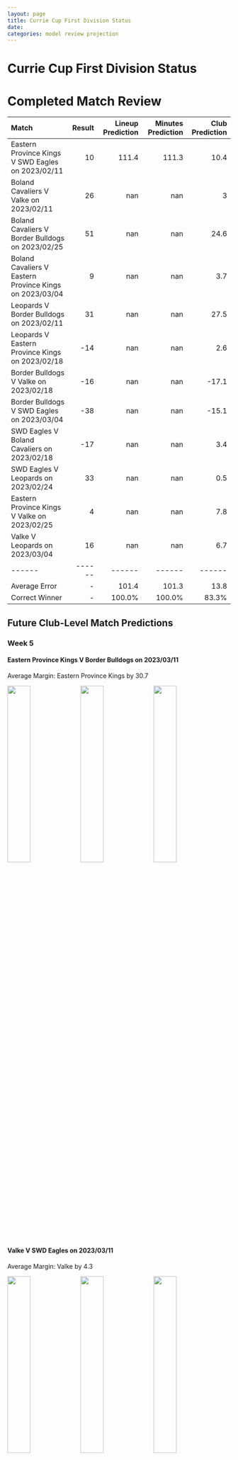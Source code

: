 ```yaml
---  
layout: page  
title: Currie Cup First Division Status  
date:   
categories: model review projection  
---
```

# Currie Cup First Division Status

# Completed Match Review


| Match                                                   |   Result |   Lineup Prediction |   Minutes Prediction |   Club Prediction |
|:--------------------------------------------------------|---------:|--------------------:|---------------------:|------------------:|
| Eastern Province Kings V SWD Eagles on 2023/02/11       |       10 |               111.4 |                111.3 |              10.4 |
| Boland Cavaliers V Valke on 2023/02/11                  |       26 |               nan   |                nan   |               3   |
| Boland Cavaliers V Border Bulldogs on 2023/02/25        |       51 |               nan   |                nan   |              24.6 |
| Boland Cavaliers V Eastern Province Kings on 2023/03/04 |        9 |               nan   |                nan   |               3.7 |
| Leopards V Border Bulldogs on 2023/02/11                |       31 |               nan   |                nan   |              27.5 |
| Leopards V Eastern Province Kings on 2023/02/18         |      -14 |               nan   |                nan   |               2.6 |
| Border Bulldogs V Valke on 2023/02/18                   |      -16 |               nan   |                nan   |             -17.1 |
| Border Bulldogs V SWD Eagles on 2023/03/04              |      -38 |               nan   |                nan   |             -15.1 |
| SWD Eagles V Boland Cavaliers on 2023/02/18             |      -17 |               nan   |                nan   |               3.4 |
| SWD Eagles V Leopards on 2023/02/24                     |       33 |               nan   |                nan   |               0.5 |
| Eastern Province Kings V Valke on 2023/02/25            |        4 |               nan   |                nan   |               7.8 |
| Valke V Leopards on 2023/03/04                          |       16 |               nan   |                nan   |               6.7 |
| ------ | ------ | ------ | ------ | ------ |
| Average Error |       - | 101.4 | 101.3 | 13.8 |
| Correct Winner |       - | 100.0% | 100.0% | 83.3% |


## Future Club-Level Match Predictions

### Week 5

#### Eastern Province Kings V Border Bulldogs on 2023/03/11


Average Margin: Eastern Province Kings by 30.7

<p float="left">
<img src="plots/performances_Eastern Province Kings_V_Border Bulldogs_5.png" width="32%" />
<img src="plots/resultbar_Eastern Province Kings_V_Border Bulldogs_5.png" width="32%" />
<img src="plots/spreads_Eastern Province Kings_V_Border Bulldogs_5.png" width="32%" />
</p>

#### Valke V SWD Eagles on 2023/03/11


Average Margin: Valke by 4.3

<p float="left">
<img src="plots/performances_Valke_V_SWD Eagles_5.png" width="32%" />
<img src="plots/resultbar_Valke_V_SWD Eagles_5.png" width="32%" />
<img src="plots/spreads_Valke_V_SWD Eagles_5.png" width="32%" />
</p>

#### Leopards V Boland Cavaliers on 2023/03/11


Average Margin: Boland Cavaliers by 7.2

<p float="left">
<img src="plots/performances_Leopards_V_Boland Cavaliers_5.png" width="32%" />
<img src="plots/resultbar_Leopards_V_Boland Cavaliers_5.png" width="32%" />
<img src="plots/spreads_Leopards_V_Boland Cavaliers_5.png" width="32%" />
</p>

### Week 6

#### SWD Eagles V Eastern Province Kings on 2023/03/24


Average Margin: Eastern Province Kings by 3.1

<p float="left">
<img src="plots/performances_SWD Eagles_V_Eastern Province Kings_6.png" width="32%" />
<img src="plots/resultbar_SWD Eagles_V_Eastern Province Kings_6.png" width="32%" />
<img src="plots/spreads_SWD Eagles_V_Eastern Province Kings_6.png" width="32%" />
</p>

### Week 7

#### Valke V Border Bulldogs on 2023/04/01


Average Margin: Valke by 25.9

<p float="left">
<img src="plots/performances_Valke_V_Border Bulldogs_7.png" width="32%" />
<img src="plots/resultbar_Valke_V_Border Bulldogs_7.png" width="32%" />
<img src="plots/spreads_Valke_V_Border Bulldogs_7.png" width="32%" />
</p>

### Week 8

#### SWD Eagles V Valke on 2023/04/14


Average Margin: SWD Eagles by 2.5

<p float="left">
<img src="plots/performances_SWD Eagles_V_Valke_8.png" width="32%" />
<img src="plots/resultbar_SWD Eagles_V_Valke_8.png" width="32%" />
<img src="plots/spreads_SWD Eagles_V_Valke_8.png" width="32%" />
</p>

#### Eastern Province Kings V Leopards on 2023/04/15


Average Margin: Eastern Province Kings by 12.7

<p float="left">
<img src="plots/performances_Eastern Province Kings_V_Leopards_8.png" width="32%" />
<img src="plots/resultbar_Eastern Province Kings_V_Leopards_8.png" width="32%" />
<img src="plots/spreads_Eastern Province Kings_V_Leopards_8.png" width="32%" />
</p>

### Week 9

#### Valke V Boland Cavaliers on 2023/04/22


Average Margin: Boland Cavaliers by 2.4

<p float="left">
<img src="plots/performances_Valke_V_Boland Cavaliers_9.png" width="32%" />
<img src="plots/resultbar_Valke_V_Boland Cavaliers_9.png" width="32%" />
<img src="plots/spreads_Valke_V_Boland Cavaliers_9.png" width="32%" />
</p>

#### Leopards V SWD Eagles on 2023/04/22


Average Margin: Leopards by 0.4

<p float="left">
<img src="plots/performances_Leopards_V_SWD Eagles_9.png" width="32%" />
<img src="plots/resultbar_Leopards_V_SWD Eagles_9.png" width="32%" />
<img src="plots/spreads_Leopards_V_SWD Eagles_9.png" width="32%" />
</p>

### Week 10

#### SWD Eagles V Border Bulldogs on 2023/04/28


Average Margin: SWD Eagles by 25.5

<p float="left">
<img src="plots/performances_SWD Eagles_V_Border Bulldogs_10.png" width="32%" />
<img src="plots/resultbar_SWD Eagles_V_Border Bulldogs_10.png" width="32%" />
<img src="plots/spreads_SWD Eagles_V_Border Bulldogs_10.png" width="32%" />
</p>

#### Boland Cavaliers V Leopards on 2023/04/29


Average Margin: Boland Cavaliers by 13.7

<p float="left">
<img src="plots/performances_Boland Cavaliers_V_Leopards_10.png" width="32%" />
<img src="plots/resultbar_Boland Cavaliers_V_Leopards_10.png" width="32%" />
<img src="plots/spreads_Boland Cavaliers_V_Leopards_10.png" width="32%" />
</p>

### Week 11

#### Eastern Province Kings V Boland Cavaliers on 2023/05/13


Average Margin: Eastern Province Kings by 2.6

<p float="left">
<img src="plots/performances_Eastern Province Kings_V_Boland Cavaliers_11.png" width="32%" />
<img src="plots/resultbar_Eastern Province Kings_V_Boland Cavaliers_11.png" width="32%" />
<img src="plots/spreads_Eastern Province Kings_V_Boland Cavaliers_11.png" width="32%" />
</p>

### Week 13

#### Leopards V Valke on 2023/06/03


Average Margin: Valke by 0.9

<p float="left">
<img src="plots/performances_Leopards_V_Valke_13.png" width="32%" />
<img src="plots/resultbar_Leopards_V_Valke_13.png" width="32%" />
<img src="plots/spreads_Leopards_V_Valke_13.png" width="32%" />
</p>

### Week 12

#### Boland Cavaliers V SWD Eagles on 2023/05/20


Average Margin: Boland Cavaliers by 10.0

<p float="left">
<img src="plots/performances_Boland Cavaliers_V_SWD Eagles_12.png" width="32%" />
<img src="plots/resultbar_Boland Cavaliers_V_SWD Eagles_12.png" width="32%" />
<img src="plots/spreads_Boland Cavaliers_V_SWD Eagles_12.png" width="32%" />
</p>

#### Valke V Eastern Province Kings on 2023/05/20


Average Margin: Eastern Province Kings by 1.7

<p float="left">
<img src="plots/performances_Valke_V_Eastern Province Kings_12.png" width="32%" />
<img src="plots/resultbar_Valke_V_Eastern Province Kings_12.png" width="32%" />
<img src="plots/spreads_Valke_V_Eastern Province Kings_12.png" width="32%" />
</p>
